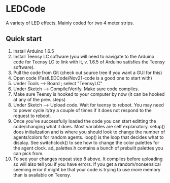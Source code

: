 # LEDCode


A variety of LED effects. Mainly coded for two 4 meter strips. 

## Quick start

1. Install Arduino 1.6.5
2. Install Teensy LC software (you will need to navigate to the Arduino code for Teensy LC to link with it, v. 1.6.5 of Arduino satisfies the Teensy software).
3. Pull the code from Git (check out source tree if you want a GUI for this)
4. Open code (FastLEDCode/Nov21-code is a good one to start with)
5. Under Tools --> Board ; select "TeensyLC"
6. Under Sketch --> Compile/Verify. Make sure code compiles.
7. Make sure Teensy is hooked to your computer by now (it can be hooked at any of the prev. steps)
8. Under Sketch --> Upload code. Wait for teensy to reboot. You may need to power cycle it/try a couple of times if it does not respond to the request to reboot. 
9. Once you've successfully loaded the code you can start editting the code/changing what it does. Most variables are self explanatory. setup() does initialization and is where you should look to change the number of agents/colors for random agents. loop() is the loop that decides what to display. See switchclock() to see how to change the color palettes for the agent clock. ad_palettes.h contains a bunch of prebuilt palettes you can pick from. 
10. To see your changes repeat step 8 above. It compiles before uploading so will also tell you if you have errors. If you get a random/nonsensical seeming error it might be that your code is trying to use more memory than is available on Teensy.
